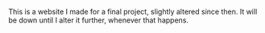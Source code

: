 This is a website I made for a final project, slightly altered since then. It will be down until I alter it further, whenever that happens.
